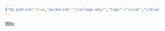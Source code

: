 ```yaml
---
{"dg-publish":true,"permalink":"/collage-why/","tags":["c/cat","c/blue","c/heart","c/purple","c/flat-background","c/letters","c/YT"],"created":"2024-01-02T20:25:23.194-05:00","updated":"2024-01-04T18:25:38.638-05:00"}
---
```



[Why](https://www.instagram.com/p/CF0EqSsBHV8/?img_index=1)
